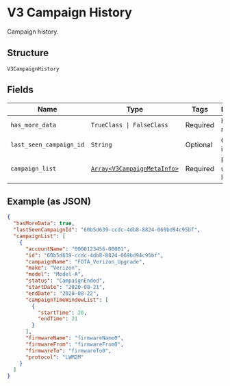 
# V3 Campaign History

Campaign history.

## Structure

`V3CampaignHistory`

## Fields

| Name | Type | Tags | Description |
|  --- | --- | --- | --- |
| `has_more_data` | `TrueClass \| FalseClass` | Required | Has more report flag? |
| `last_seen_campaign_id` | `String` | Optional | Campaign identifier. |
| `campaign_list` | [`Array<V3CampaignMetaInfo>`](../../doc/models/v3-campaign-meta-info.md) | Required | Firmware upgrade list. |

## Example (as JSON)

```json
{
  "hasMoreData": true,
  "lastSeenCampaignId": "60b5d639-ccdc-4db8-8824-069bd94c95bf",
  "campaignList": [
    {
      "accountName": "0000123456-00001",
      "id": "60b5d639-ccdc-4db8-8824-069bd94c95bf",
      "campaignName": "FOTA_Verizon_Upgrade",
      "make": "Verizon",
      "model": "Model-A",
      "status": "CampaignEnded",
      "startDate": "2020-08-21",
      "endDate": "2020-08-22",
      "campaignTimeWindowList": [
        {
          "startTime": 20,
          "endTime": 21
        }
      ],
      "firmwareName": "firmwareName0",
      "firmwareFrom": "firmwareFrom0",
      "firmwareTo": "firmwareTo0",
      "protocol": "LWM2M"
    }
  ]
}
```

